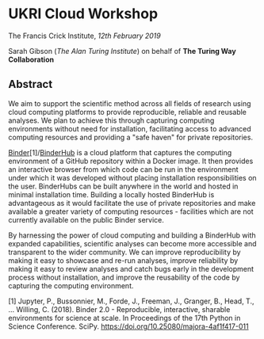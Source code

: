 # UKRI Cloud Workshop

The Francis Crick Institute, *12th February 2019*

Sarah Gibson (*The Alan Turing Institute*) on behalf of **The Turing Way Collaboration**

## Abstract

We aim to support the scientific method across all fields of research using cloud computing platforms to provide reproducible, reliable and reusable analyses.
We plan to achieve this through capturing computing environments without need for installation, facilitating access to advanced computing resources and providing a "safe haven" for private repositories.

[Binder](http://conference.scipy.org/proceedings/scipy2018/pdfs/project_jupyter.pdf)[1]/[BinderHub](https://binderhub.readthedocs.io/en/latest/index.html) is a cloud platform that captures the computing environment of a GitHub repository within a Docker image.
It then provides an interactive browser from which code can be run in the environment under which it was developed without placing installation responsibilities on the user. BinderHubs can be built anywhere in the world and hosted in minimal installation time.
Building a locally hosted BinderHub is advantageous as it would facilitate the use of private repositories and make available a greater variety of computing resources - facilities which are not currently available on the public Binder service.

By harnessing the power of cloud computing and building a BinderHub with expanded capabilities, scientific analyses can become more accessible and transparent to the wider community.
We can improve reproducibility by making it easy to showcase and re-run analyses, improve reliability by making it easy to review analyses and catch bugs early in the development process without installation, and improve the reusability of the code by capturing the computing environment.

[1] Jupyter, P., Bussonnier, M., Forde, J., Freeman, J., Granger, B., Head, T., … Willing, C. (2018). Binder 2.0 - Reproducible, interactive, sharable environments for science at scale. In Proceedings of the 17th Python in Science Conference. SciPy. https://doi.org/10.25080/majora-4af1f417-011
